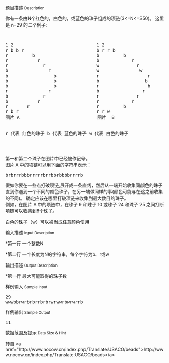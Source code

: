 <div class="panel panel-default">
<div class="area-title">
<span>
题目描述
<small>Description</small>
</span></div>
<div class="panel-body">

<p><span>你有一条由N个红色的，白色的，或蓝色的珠子组成的项链(3&lt;=N&lt;=350)。 这里是 n=29 的二个例子:</span></p>
<pre><br>
1 2                               1 2
r b b r                           b r r b
r         b                       b         b
r           r                     b            r
r             r                   w              r
b               r                 w               w
b                 b               r                  r
b                 b               b                 b
b                 b               r                  b
r               r                 b                r
b             r                   r              r
b           r                     r            r
r       r                         r         b
r b r                             r r w
图片 A                             图片  B

r 代表 红色的珠子
b 代表 蓝色的珠子
w 代表 白色的珠子</pre>
<p><span><br></span></p>
<p><span><span>第一和第二个珠子在图片中已经被作记号。</span><br><span>图片 A 中的项链可以用下面的字符串表示：</span></span></p>
<pre>brbrrrbbbrrrrrbrrbbrbbbbrrrrb</pre>
<p><span><span><span>假如你要在一些点打破项链,展开成一条直线，然后从一端开始收集同颜色的珠子直到你遇到一个不同的颜色珠子，在另一端做同样的事(颜色可能与在这之前收集的不同)。 确定应该在哪里打破项链来收集到最大数目的珠子。</span><br><span>例如，在图片 A 中的项链中，在珠子 9 和珠子 10 或珠子 24 和珠子 25 之间打断项链可以收集到8个珠子。</span></span></span></p>
<p><span><span><span>白色的珠子（w）可以被当成任意颜色使用</span></span></span></p>

</div>
</div>

<div class="panel panel-default">
<div class="area-title">
<span>
输入描述
<small>Input Description</small>
</span></div>
<div class="panel-body">
<p>*第一行 一个整数N</p>
<p>*第二行 一个长度为N的字符串，每个字符为b、r或w</p>

</div>
</div>
<div  class="panel panel-default">
<div class="area-title">
<span>
输出描述
<small>Output Description</small>
</span></div>
<div class="panel-body">

<p><span>*第一行 最大可能取得的珠子数</span></p>

</div>
</div>


<div class="panel panel-default">
<div class="area-title">
<span>
样例输入
<small>Sample Input</small>
</span></div>
<div class="panel-body">
<pre>29
wwwbbrwrbrbrrbrbrwrwwrbwrwrrb</pre>

</div>
</div>

<div class="panel panel-default">
<div class="area-title">
<span>
样例输出
<small>Sample Output</small>
</span></div>
<div class="panel-body">
<pre>11</pre>

</div>
</div>

<div class="panel panel-default">
<div class="area-title">
<span>
数据范围及提示
<small>Data Size & Hint</small>
</span></div>
<div class="panel-body">
<p>转自 &lt;a href="http://www.nocow.cn/index.php/Translate:USACO/beads"&gt;http://www.nocow.cn/index.php/Translate:USACO/beads&lt;/a&gt;</p>
</div>
</div>